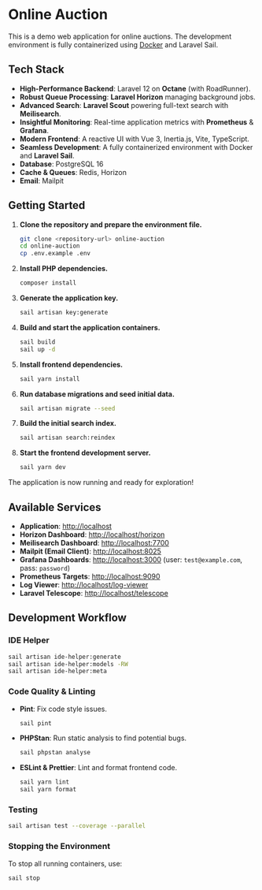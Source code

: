 # Online Auction

This is a demo web application for online auctions. The development environment is fully containerized using [Docker](https://www.docker.com/products/docker-desktop/) and Laravel Sail.

## Tech Stack

- **High-Performance Backend**: Laravel 12 on **Octane** (with RoadRunner).
- **Robust Queue Processing**: **Laravel Horizon** managing background jobs.
- **Advanced Search**: **Laravel Scout** powering full-text search with **Meilisearch**.
- **Insightful Monitoring**: Real-time application metrics with **Prometheus** & **Grafana**.
- **Modern Frontend**: A reactive UI with Vue 3, Inertia.js, Vite, TypeScript.
- **Seamless Development**: A fully containerized environment with Docker and **Laravel Sail**.
- **Database**: PostgreSQL 16
- **Cache & Queues**: Redis, Horizon
- **Email**: Mailpit

## Getting Started

1.  **Clone the repository and prepare the environment file.**
    ```bash
    git clone <repository-url> online-auction
    cd online-auction
    cp .env.example .env
    ```

2.  **Install PHP dependencies.**
    ```bash
    composer install
    ```

3.  **Generate the application key.**
    ```bash
    sail artisan key:generate
    ```

4.  **Build and start the application containers.**
    ```bash
    sail build
    sail up -d
    ```

5.  **Install frontend dependencies.**
    ```bash
    sail yarn install
    ```

6.  **Run database migrations and seed initial data.**
    ```bash
    sail artisan migrate --seed
    ```

7.  **Build the initial search index.**
    ```bash
    sail artisan search:reindex
    ```

8.  **Start the frontend development server.**
    ```bash
    sail yarn dev
    ```

The application is now running and ready for exploration!

## Available Services

- **Application**: [http://localhost](http://localhost)
- **Horizon Dashboard**: [http://localhost/horizon](http://localhost/horizon)
- **Meilisearch Dashboard**: [http://localhost:7700](http://localhost:7700)
- **Mailpit (Email Client)**: [http://localhost:8025](http://localhost:8025)
- **Grafana Dashboards**: [http://localhost:3000](http://localhost:3000) (user: `test@example.com`, pass: `password`)
- **Prometheus Targets**: [http://localhost:9090](http://localhost:9090)
- **Log Viewer**: [http://localhost/log-viewer](http://localhost/log-viewer)
- **Laravel Telescope**: [http://localhost/telescope](http://localhost/telescope)

## Development Workflow

### IDE Helper

```bash
sail artisan ide-helper:generate
sail artisan ide-helper:models -RW
sail artisan ide-helper:meta
```

### Code Quality & Linting

- **Pint**: Fix code style issues.
  ```bash
  sail pint
  ```
- **PHPStan**: Run static analysis to find potential bugs.
  ```bash
  sail phpstan analyse
  ```
- **ESLint & Prettier**: Lint and format frontend code.
  ```bash
  sail yarn lint
  sail yarn format
  ```

### Testing

```bash
sail artisan test --coverage --parallel
```

### Stopping the Environment

To stop all running containers, use:
```bash
sail stop
```
